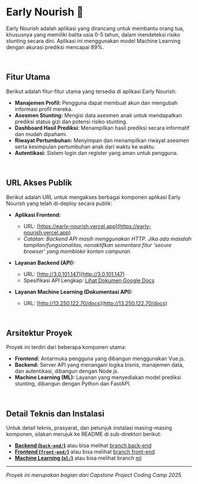 # Early Nourish 🌾

Early Nourish adalah aplikasi yang dirancang untuk membantu orang tua, khususnya yang memiliki balita usia 0-5 tahun, dalam mendeteksi risiko stunting secara dini. Aplikasi ini menggunakan model Machine Learning dengan akurasi prediksi mencapai 89%.

<br>

## Fitur Utama

Berikut adalah fitur-fitur utama yang tersedia di aplikasi Early Nourish:

- **Manajemen Profil:** Pengguna dapat membuat akun dan mengubah informasi profil mereka.
- **Asesmen Stunting:** Mengisi data asesmen anak untuk mendapatkan prediksi status gizi dan potensi risiko stunting.
- **Dashboard Hasil Prediksi:** Menampilkan hasil prediksi secara informatif dan mudah dipahami.
- **Riwayat Pertumbuhan:** Menyimpan dan menampilkan riwayat asesmen serta kesimpulan pertumbuhan anak dari waktu ke waktu.
- **Autentikasi:** Sistem login dan register yang aman untuk pengguna.

<br>

## URL Akses Publik

Berikut adalah URL untuk mengakses berbagai komponen aplikasi Early Nourish yang telah di-deploy secara publik:

- **Aplikasi Frontend:**
  - URL: [https://early-nourish.vercel.app](https://early-nourish.vercel.app)
  - *Catatan: Backend API masih menggunakan HTTP. Jika ada masalah tampilan/fungsionalitas, nonaktifkan sementara fitur 'secure browser' yang memblokir konten campuran.*

- **Layanan Backend (API):**
  - URL: [http://3.0.101.147](http://3.0.101.147)
  - Spesifikasi API Lengkap: [Lihat Dokumen Google Docs](https://docs.google.com/document/d/1stmp3PBsQIGKKsLM0CH3UeTV3bW7SsOwRVBQLXcyO0Y/edit?tab=t.0)

- **Layanan Machine Learning (Dokumentasi API):**
  - URL: [http://13.250.122.70/docs](http://13.250.122.70/docs)

<br>

## Arsitektur Proyek

Proyek ini terdiri dari beberapa komponen utama:

- **Frontend:** Antarmuka pengguna yang dibangun menggunakan Vue.js.
- **Backend:** Server API yang menangani logika bisnis, manajemen data, dan autentikasi, dibangun dengan Node.js.
- **Machine Learning (ML):** Layanan yang menyediakan model prediksi stunting, dibangun dengan Python dan FastAPI.

<br>

## Detail Teknis dan Instalasi

Untuk detail teknis, prasyarat, dan petunjuk instalasi masing-masing komponen, silakan merujuk ke README di sub-direktori berikut:

- [**Backend (`back-end/`)**](./back-end/README.md) atau bisa melihat [branch back-end](https://github.com/Elmosius/EarlyNourish/tree/back-end)
- [**Frontend (`front-end/`)**](./front-end/README.md) atau bisa melihat [branch front-end](https://github.com/Elmosius/EarlyNourish/tree/front-end)
- [**Machine Learning (`ml/`)**](./ml/README.md) atau bisa melihat branch [ml](https://github.com/Elmosius/EarlyNourish/tree/ml)

---

*Proyek ini merupakan bagian dari Capstone Project Coding Camp 2025.*
